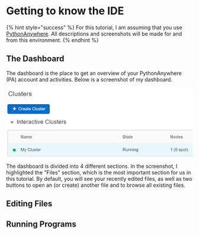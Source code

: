 # Getting to know the IDE

{% hint style="success" %}
For this tutorial, I am assuming that you use [PythonAnywhere](https://www.pythonanywhere.com/). All descriptions and screenshots will be made for and from this environment.
{% endhint %}

## The Dashboard

The dashboard is the place to get an overview of your PythonAnywhere \(PA\) account and activities. Below is a screenshot of my dashboard.

![Screenshot of the PythonAnywhere dashboard.](../../.gitbook/assets/image%20%2827%29.png)

The dashboard is divided into 4 different sections. In the screenshot, I highlighted the "Files" section, which is the most important section for us in this tutorial. By default, you will see your recently edited files, as well as two buttons to open an \(or create\) another file and to browse all existing files.

## Editing Files

## Running Programs

